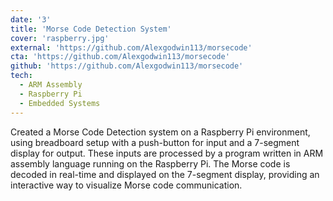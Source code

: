 ```yaml
---
date: '3'
title: 'Morse Code Detection System'
cover: 'raspberry.jpg'
external: 'https://github.com/Alexgodwin113/morsecode'
cta: 'https://github.com/Alexgodwin113/morsecode'
github: 'https://github.com/Alexgodwin113/morsecode'
tech:
  - ARM Assembly
  - Raspberry Pi
  - Embedded Systems
---
```


Created a Morse Code Detection system on a Raspberry Pi environment, using breadboard setup with a push-button for input and a 7-segment display for output. These inputs are processed by a program written in ARM assembly language running on the Raspberry Pi. The Morse code is decoded in real-time and displayed on the 7-segment display, providing an interactive way to visualize Morse code communication.

